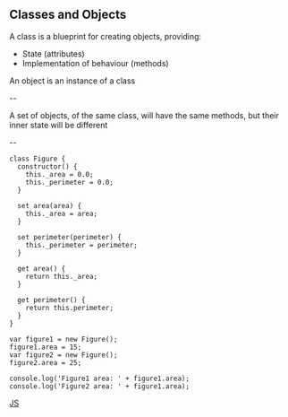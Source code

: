 ## Classes and Objects

A class is a blueprint for creating objects, providing:

* State (attributes)
* Implementation of behaviour (methods)

An object is an instance of a class

--

A set of objects, of the same class, will have the same methods, but their inner state will be different

--

```
class Figure {
  constructor() {
    this._area = 0.0;
    this._perimeter = 0.0;
  }

  set area(area) {
    this._area = area;
  }

  set perimeter(perimeter) {
    this._perimeter = perimeter;
  }

  get area() {
    return this._area;
  }

  get perimeter() {
    return this.perimeter;
  }
}

var figure1 = new Figure();
figure1.area = 15;
var figure2 = new Figure();
figure2.area = 25;

console.log('Figure1 area: ' + figure1.area);
console.log('Figure2 area: ' + figure1.area);
```

[JS](https://github.com/mariancross/javascript-tutorial/blob/master/geometric_fig.js)
